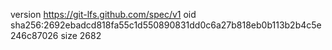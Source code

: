 version https://git-lfs.github.com/spec/v1
oid sha256:2692ebadcd818fa55c1d550890831dd0c6a27b818eb0b113b2b4c5e246c87026
size 2682
